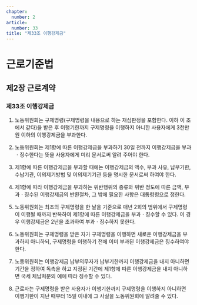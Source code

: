 ```yaml
---
chapter:
  number: 2
article:
  number: 33
title: "제33조 이행강제금"
---
```

# 근로기준법

## 제2장 근로계약

### 제33조 이행강제금

1. 노동위원회는 구제명령(구제명령을 내용으로 하는 재심판정을 포함한다. 이하 이 조에서 같다)을 받은 후 이행기한까지 구제명령을 이행하지 아니한 사용자에게 3천만원 이하의 이행강제금을 부과한다.

2. 노동위원회는 제1항에 따른 이행강제금을 부과하기 30일 전까지 이행강제금을 부과ㆍ징수한다는 뜻을 사용자에게 미리 문서로써 알려 주어야 한다.

3. 제1항에 따른 이행강제금을 부과할 때에는 이행강제금의 액수, 부과 사유, 납부기한, 수납기관, 이의제기방법 및 이의제기기관 등을 명시한 문서로써 하여야 한다.

4. 제1항에 따라 이행강제금을 부과하는 위반행위의 종류와 위반 정도에 따른 금액, 부과ㆍ징수된 이행강제금의 반환절차, 그 밖에 필요한 사항은 대통령령으로 정한다.

5. 노동위원회는 최초의 구제명령을 한 날을 기준으로 매년 2회의 범위에서 구제명령이 이행될 때까지 반복하여 제1항에 따른 이행강제금을 부과ㆍ징수할 수 있다. 이 경우 이행강제금은 2년을 초과하여 부과ㆍ징수하지 못한다.

6. 노동위원회는 구제명령을 받은 자가 구제명령을 이행하면 새로운 이행강제금을 부과하지 아니하되, 구제명령을 이행하기 전에 이미 부과된 이행강제금은 징수하여야 한다.

7. 노동위원회는 이행강제금 납부의무자가 납부기한까지 이행강제금을 내지 아니하면 기간을 정하여 독촉을 하고 지정된 기간에 제1항에 따른 이행강제금을 내지 아니하면 국세 체납처분의 예에 따라 징수할 수 있다.

8. 근로자는 구제명령을 받은 사용자가 이행기한까지 구제명령을 이행하지 아니하면 이행기한이 지난 때부터 15일 이내에 그 사실을 노동위원회에 알려줄 수 있다.
